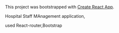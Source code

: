 This project was bootstrapped with [Create React App](https://github.com/facebook/create-react-app).

Hospital Staff MAnagement application,

used React-router,Bootstrap
